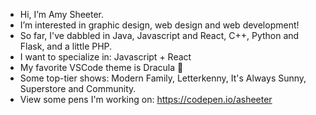 - Hi, I’m Amy Sheeter.
- I’m interested in graphic design, web design and web development!
- So far, I've dabbled in Java, Javascript and React, C++, Python and Flask, and a little PHP.
- I want to specialize in: Javascript + React
- My favorite VSCode theme is Dracula 🧛
- Some top-tier shows: Modern Family, Letterkenny, It's Always Sunny, Superstore and Community. 
- View some pens I'm working on: https://codepen.io/asheeter



